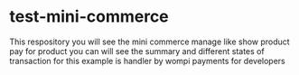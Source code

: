 # test-mini-commerce
This respository you will see the mini commerce manage like show product pay for product you can will see the summary and different states of transaction for this example is handler by wompi payments for developers
